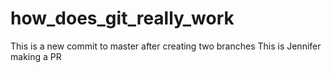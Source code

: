 # how_does_git_really_work

This is a new commit to master after creating two branches
This is Jennifer making a PR
